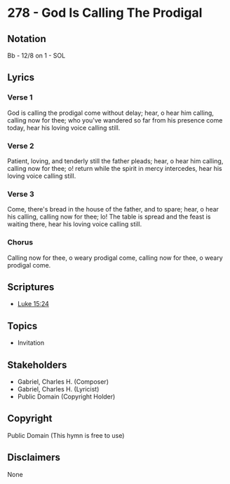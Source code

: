 # 278 - God Is Calling The Prodigal

## Notation

Bb - 12/8 on 1 - SOL

## Lyrics

### Verse 1

God is calling the prodigal come without delay; hear, o hear him calling, calling now for thee; who you've wandered so far from his presence come today, hear his loving voice calling still.

### Verse 2

Patient, loving, and tenderly still the father pleads; hear, o hear him calling, calling now for thee; o! return while the spirit in mercy intercedes, hear his loving voice calling still.

### Verse 3

Come, there's bread in the house of the father, and to spare; hear, o hear his calling, calling now for thee; lo! The table is spread and the feast is waiting there, hear his loving voice calling still.

### Chorus

Calling now for thee, o weary prodigal come, calling now for thee, o weary prodigal come.


## Scriptures

- [Luke 15:24](https://www.biblegateway.com/passage/?search=Luke%2015%3A24)

## Topics

- Invitation

## Stakeholders

- Gabriel, Charles H. (Composer)
- Gabriel, Charles H. (Lyricist)
- Public Domain (Copyright Holder)

## Copyright

Public Domain
(This hymn is free to use)

## Disclaimers

None

